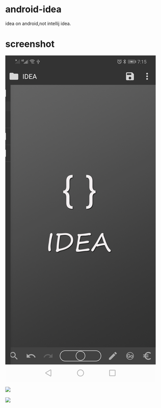 # android-idea
idea on android,not intellij idea.
# screenshot

![](https://github.com/CodeNeedWho/android-idea/blob/master/screenshot/1.jpg)

![](./screenshot/2.png)

![](./screenshot/3.png)